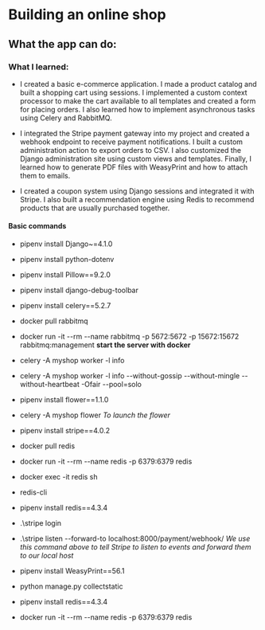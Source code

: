 # Building an online shop
## What the app can do:

### What I learned:
* I created a basic e-commerce application. I made a product catalog and built a 
shopping cart using sessions. I implemented a custom context processor to make the cart available 
to all templates and created a form for placing orders. I also learned how to implement asynchronous tasks using Celery and RabbitMQ.

* I integrated the Stripe payment gateway into my project and created a webhook 
endpoint to receive payment notifications. I built a custom administration action to export orders 
to CSV. I also customized the Django administration site using custom views and templates. Finally, 
I learned how to generate PDF files with WeasyPrint and how to attach them to emails.

* I created a coupon system using Django sessions and integrated it with Stripe. I
also built a recommendation engine using Redis to recommend products that are usually purchased 
together.
#### Basic commands
- pipenv install Django~=4.1.0
- pipenv install python-dotenv
- pipenv install Pillow==9.2.0
- pipenv install django-debug-toolbar

- pipenv install celery==5.2.7
- docker pull rabbitmq
- docker run -it --rm --name rabbitmq -p 5672:5672 -p 15672:15672 
rabbitmq:management  **start the server with docker**
- celery -A myshop worker -l info
- celery -A myshop worker -l info --without-gossip --without-mingle --without-heartbeat -Ofair --pool=solo
- pipenv install flower==1.1.0
- celery -A myshop flower  *To launch the flower*
- pipenv install stripe==4.0.2


- docker pull redis
- docker run -it --rm --name redis -p 6379:6379 redis
- docker exec -it redis sh
- redis-cli
- pipenv install redis==4.3.4

- .\stripe login
- .\stripe listen --forward-to localhost:8000/payment/webhook/
*We use this command above to tell Stripe to listen to events and forward them to our local host*

- pipenv install WeasyPrint==56.1
- python manage.py collectstatic
- pipenv install redis==4.3.4
- docker run -it --rm --name redis -p 6379:6379 redis
